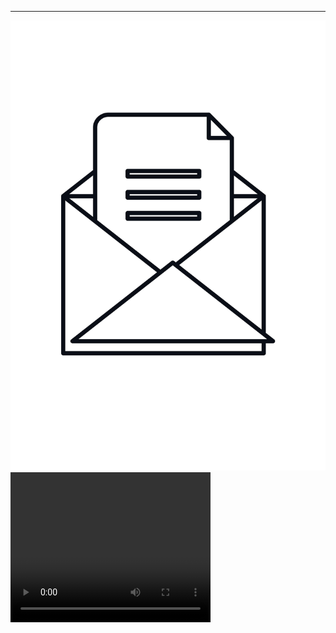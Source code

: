 <hr>
<img src="image/check.jpg" height="720">
<video width="320" height="240" controls>
  <source src="video/UpdatedNesletter.mov" type="video/mov">
</video>
